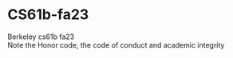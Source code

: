 # CS61b-fa23
Berkeley cs61b fa23<br>
Note the Honor code, the code of conduct and academic integrity
